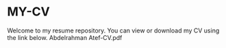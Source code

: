 # MY-CV
Welcome to my resume repository. You can view or download my CV using the link below.
Abdelrahman Atef-CV.pdf
